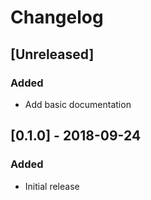 # Changelog

## [Unreleased]

### Added

* Add basic documentation

## [0.1.0] - 2018-09-24

### Added

* Initial release
